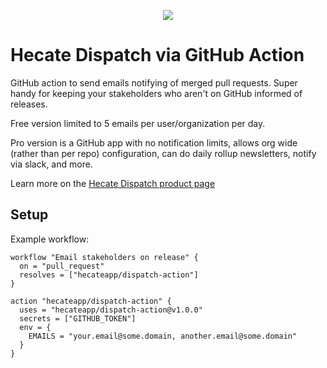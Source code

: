 <p align="center"> 
<img src="https://hecate.co/hecate-logo-168.png">
</p>

# Hecate Dispatch via GitHub Action

GitHub action to send emails notifying of merged pull requests. Super handy for keeping your stakeholders who aren't on GitHub informed of releases.

Free version limited to 5 emails per user/organization per day.

Pro version is a GitHub app with no notification limits, allows org wide (rather than per repo) configuration, can do daily rollup newsletters, notify via slack, and more.

Learn more on the [Hecate Dispatch product page](https://hecate.co/products/dispatch)

## Setup

Example workflow:

```hcl
workflow "Email stakeholders on release" {
  on = "pull_request"
  resolves = ["hecateapp/dispatch-action"]
}

action "hecateapp/dispatch-action" {
  uses = "hecateapp/dispatch-action@v1.0.0"
  secrets = ["GITHUB_TOKEN"]
  env = {
    EMAILS = "your.email@some.domain, another.email@some.domain"
  }
}
```

